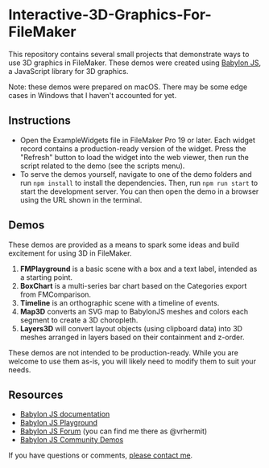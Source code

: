 # Interactive-3D-Graphics-For-FileMaker

This repository contains several small projects that demonstrate ways to use 3D graphics in FileMaker. These demos were created using [Babylon JS](https://www.babylonjs.com/), a JavaScript library for 3D graphics.

Note: these demos were prepared on macOS. There may be some edge cases in Windows that I haven't accounted for yet.

## Instructions

- Open the ExampleWidgets file in FileMaker Pro 19 or later. Each widget record contains a production-ready version of the widget. Press the "Refresh" button to load the widget into the web viewer, then run the script related to the demo (see the scripts menu).
- To serve the demos yourself, navigate to one of the demo folders and run `npm install` to install the dependencies. Then, run `npm run start` to start the development server. You can then open the demo in a browser using the URL shown in the terminal.

## Demos

These demos are provided as a means to spark some ideas and build excitement for using 3D in FileMaker.

1. **FMPlayground** is a basic scene with a box and a text label, intended as a starting point.
2. **BoxChart** is a multi-series bar chart based on the Categories export from FMComparison.
3. **Timeline** is an orthographic scene with a timeline of events.
4. **Map3D** converts an SVG map to BabylonJS meshes and colors each segment to create a 3D choropleth.
5. **Layers3D** will convert layout objects (using clipboard data) into 3D meshes arranged in layers based on their containment and z-order.

These demos are not intended to be production-ready. While you are welcome to use them as-is, you will likely need to modify them to suit your needs.

## Resources

- [Babylon JS documentation](https://doc.babylonjs.com/)
- [Babylon JS Playground](https://playground.babylonjs.com/)
- [Babylon JS Forum](https://forum.babylonjs.com/) (you can find me there as @vrhermit)
- [Babylon JS Community Demos](https://www.babylonjs.com/community/)

If you have questions or comments, [please contact me](https://radicalappdev.com/#workwithme).
